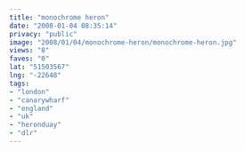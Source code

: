 ```yaml
---
title: "monochrome heron"
date: "2008-01-04 08:35:14"
privacy: "public"
image: "2008/01/04/monochrome-heron/monochrome-heron.jpg"
views: "8"
faves: "0"
lat: "51503567"
lng: "-22648"
tags:
- "london"
- "canarywharf"
- "england"
- "uk"
- "heronduay"
- "dlr"
---
```


